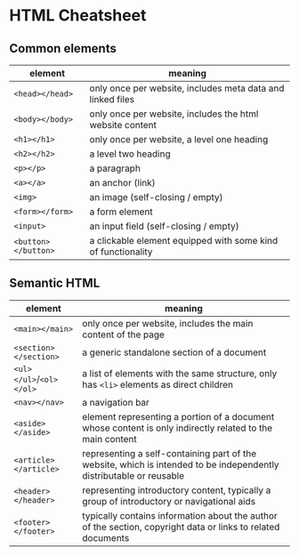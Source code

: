 # HTML Cheatsheet

## Common elements

| element             | meaning                                                      |
| ------------------- | ------------------------------------------------------------ |
| `<head></head>`     | only once per website, includes meta data and linked files   |
| `<body></body>`     | only once per website, includes the html website content     |
| `<h1></h1>`         | only once per website, a level one heading                   |
| `<h2></h2>`         | a level two heading                                          |
| `<p></p>`           | a paragraph                                                  |
| `<a></a>`           | an anchor (link)                                             |
| `<img>`             | an image (self-closing / empty)                              |
| `<form></form>`     | a form element                                               |
| `<input>`           | an input field (self-closing / empty)                        |
| `<button></button>` | a clickable element equipped with some kind of functionality |

## Semantic HTML

| element                 | meaning                                                                                                             |
| ----------------------- | ------------------------------------------------------------------------------------------------------------------- |
| `<main></main>`         | only once per website, includes the main content of the page                                                        |
| `<section></section>`   | a generic standalone section of a document                                                                          |
| `<ul></ul>`/`<ol></ol>` | a list of elements with the same structure, only has `<li>` elements as direct children                             |
| `<nav></nav>`           | a navigation bar                                                                                                    |
| `<aside></aside>`       | element representing a portion of a document whose content is only indirectly related to the main content           |
| `<article></article>`   | representing a self-containing part of the website, which is intended to be independently distributable or reusable |
| `<header></header>`     | representing introductory content, typically a group of introductory or navigational aids                           |
| `<footer></footer>`     | typically contains information about the author of the section, copyright data or links to related documents        |
